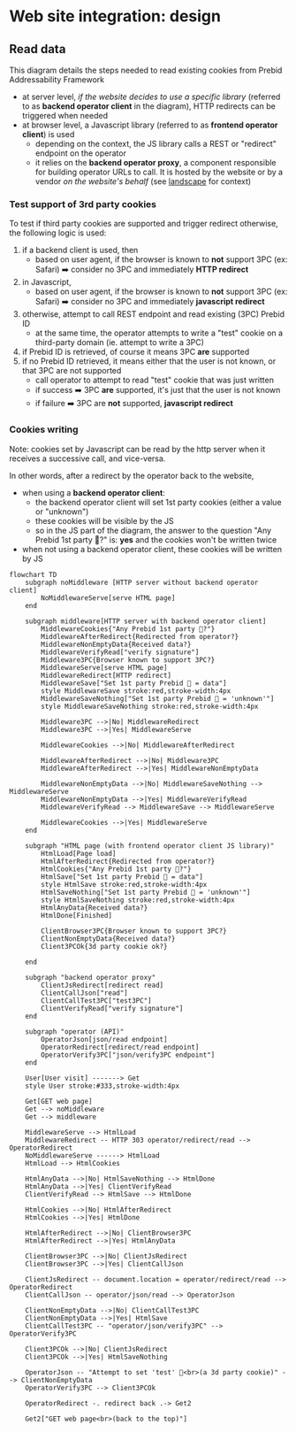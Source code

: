 # Web site integration: design

## Read data

This diagram details the steps needed to read existing cookies from Prebid Addressability Framework
- at server level, _if the website decides to use a specific library_ (referred to as **backend operator client** in the diagram), HTTP redirects can be triggered when needed
- at browser level, a Javascript library (referred to as **frontend operator client**) is used
  - depending on the context, the JS library calls a REST or "redirect" endpoint on the operator
  - it relies on the **backend operator proxy**, a component responsible for building operator URLs to call.
 It is hosted by the website or by a vendor _on the website's behalf_  (see [landscape](./landscape.md) for context)
  

### Test support of 3rd party cookies

To test if third party cookies are supported and trigger redirect otherwise, the following logic is used:

1. if a backend client is used, then
   - based on user agent, if the browser is known to **not** support 3PC (ex: Safari) ➡️ consider no 3PC and immediately **HTTP redirect**
2. in Javascript,
   - based on user agent, if the browser is known to **not** support 3PC (ex: Safari) ➡️ consider no 3PC and immediately **javascript redirect**
3. otherwise, attempt to call REST endpoint and read existing (3PC) Prebid ID
   - at the same time, the operator attempts to write a "test" cookie on a third-party domain (ie. attempt to write a 3PC)
4. if Prebid ID is retrieved, of course it means 3PC **are** supported
5. if no Prebid ID retrieved, it means either that the user is not known, or that 3PC are not supported
   - call operator to attempt to read "test" cookie that was just written
   - if success ➡️ 3PC **are** supported, it's just that the user is not known
   - if failure ➡️ 3PC are **not** supported, **javascript redirect**

### Cookies writing

Note: cookies set by Javascript can be read by the http server when it receives a successive call, and vice-versa.

In other words, after a redirect by the operator back to the website,
- when using a **backend operator client**:
  - the backend operator client will set 1st party cookies (either a value or "unknown")
  - these cookies will be visible by the JS
  - so in the JS part of the diagram, the answer to the question "Any Prebid 1st party 🍪?" is: **yes** and the cookies won't be written twice
- when not using a backend operator client, these cookies will be written by JS

```mermaid
flowchart TD
    subgraph noMiddleware [HTTP server without backend operator client]
        NoMiddlewareServe[serve HTML page]
    end
    
    subgraph middleware[HTTP server with backend operator client]
        MiddlewareCookies{"Any Prebid 1st party 🍪?"}
        MiddlewareAfterRedirect{Redirected from operator?}
        MiddlewareNonEmptyData{Received data?}
        MiddlewareVerifyRead["verify signature"]
        Middleware3PC{Browser known to support 3PC?}
        MiddlewareServe[serve HTML page]
        MiddlewareRedirect[HTTP redirect]
        MiddlewareSave["Set 1st party Prebid 🍪 = data"]
        style MiddlewareSave stroke:red,stroke-width:4px
        MiddlewareSaveNothing["Set 1st party Prebid 🍪 = 'unknown'"]
        style MiddlewareSaveNothing stroke:red,stroke-width:4px
        
        Middleware3PC -->|No| MiddlewareRedirect
        Middleware3PC -->|Yes| MiddlewareServe
        
        MiddlewareCookies -->|No| MiddlewareAfterRedirect
        
        MiddlewareAfterRedirect -->|No| Middleware3PC
        MiddlewareAfterRedirect -->|Yes| MiddlewareNonEmptyData
        
        MiddlewareNonEmptyData -->|No| MiddlewareSaveNothing --> MiddlewareServe
        MiddlewareNonEmptyData -->|Yes| MiddlewareVerifyRead
        MiddlewareVerifyRead --> MiddlewareSave --> MiddlewareServe
        
        MiddlewareCookies -->|Yes| MiddlewareServe
    end

    subgraph "HTML page (with frontend operator client JS library)"
        HtmlLoad[Page load]
        HtmlAfterRedirect{Redirected from operator?}
        HtmlCookies{"Any Prebid 1st party 🍪?"}
        HtmlSave["Set 1st party Prebid 🍪 = data"]
        style HtmlSave stroke:red,stroke-width:4px
        HtmlSaveNothing["Set 1st party Prebid 🍪 = 'unknown'"]
        style HtmlSaveNothing stroke:red,stroke-width:4px
        HtmlAnyData{Received data?}
        HtmlDone[Finished]
        
        ClientBrowser3PC{Browser known to support 3PC?}
        ClientNonEmptyData{Received data?}
        Client3PCOk{3d party cookie ok?}
        
    end
    
    subgraph "backend operator proxy"
        ClientJsRedirect[redirect read]
        ClientCallJson["read"]
        ClientCallTest3PC["test3PC"]
        ClientVerifyRead["verify signature"]
    end

    subgraph "operator (API)"
        OperatorJson[json/read endpoint]
        OperatorRedirect[redirect/read endpoint]
        OperatorVerify3PC["json/verify3PC endpoint"]
    end
    
    User[User visit] -------> Get
    style User stroke:#333,stroke-width:4px
    
    Get[GET web page]
    Get --> noMiddleware
    Get --> middleware
    
    MiddlewareServe --> HtmlLoad
    MiddlewareRedirect -- HTTP 303 operator/redirect/read --> OperatorRedirect
    NoMiddlewareServe ------> HtmlLoad
    HtmlLoad --> HtmlCookies
    
    HtmlAnyData -->|No| HtmlSaveNothing --> HtmlDone  
    HtmlAnyData -->|Yes| ClientVerifyRead
    ClientVerifyRead --> HtmlSave --> HtmlDone
    
    HtmlCookies -->|No| HtmlAfterRedirect
    HtmlCookies -->|Yes| HtmlDone
    
    HtmlAfterRedirect -->|No| ClientBrowser3PC
    HtmlAfterRedirect -->|Yes| HtmlAnyData
    
    ClientBrowser3PC -->|No| ClientJsRedirect
    ClientBrowser3PC -->|Yes| ClientCallJson
    
    ClientJsRedirect -- document.location = operator/redirect/read --> OperatorRedirect
    ClientCallJson -- operator/json/read --> OperatorJson
    
    ClientNonEmptyData -->|No| ClientCallTest3PC
    ClientNonEmptyData -->|Yes| HtmlSave
    ClientCallTest3PC -- "operator/json/verify3PC" --> OperatorVerify3PC
    
    Client3PCOk -->|No| ClientJsRedirect
    Client3PCOk -->|Yes| HtmlSaveNothing
    
    OperatorJson -- "Attempt to set 'test' 🍪<br>(a 3d party cookie)" --> ClientNonEmptyData
    OperatorVerify3PC --> Client3PCOk
    
    OperatorRedirect -. redirect back .-> Get2
    
    Get2["GET web page<br>(back to the top)"]
```
